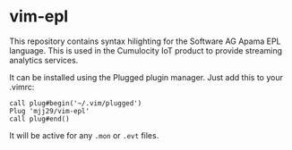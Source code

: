 # vim-epl

This repository contains syntax hilighting for the Software AG Apama EPL language. This is used in the Cumulocity IoT product to provide streaming analytics services.

It can be installed using the Plugged plugin manager. Just add this to your .vimrc:

	call plug#begin('~/.vim/plugged')
	Plug 'mjj29/vim-epl'
	call plug#end()

It will be active for any `.mon` or `.evt` files.
